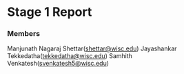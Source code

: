 # Stage 1 Report

### Members

Manjunath Nagaraj Shettar(shettar@wisc.edu)
Jayashankar Tekkedatha(tekkedatha@wisc.edu)
Samhith Venkatesh(svenkatesh5@wisc.edu)
